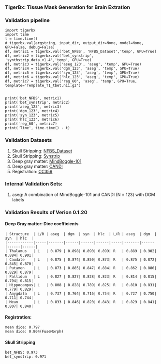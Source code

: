 ### TigerBx: Tissue Mask Generation for Brain Extration

### Validation pipeline

    import tigerbx
    import time
    t = time.time()
    # tigerbx.val(argstring, input_dir, output_dir=None, model=None, GPU=False, debug=False)
    df, metric1 = tigerbx.val('bet_NFBS', 'NFBS_Dataset','temp', GPU=True)
    df, metric2 = tigerbx.val('bet_synstrip', 'synthstrip_data_v1.4','temp', GPU=True)
    df, metric3 = tigerbx.val('aseg_123', 'aseg', 'temp', GPU=True)
    df, metric4 = tigerbx.val('dgm_123', 'aseg', 'temp', GPU=True)
    df, metric5 = tigerbx.val('syn_123', 'aseg', 'temp', GPU=True)
    df, metric6 = tigerbx.val('hlc_123', 'aseg', 'temp', GPU=True)
    df, metric7 = tigerbx.val('reg_60', 'aseg', 'temp', GPU=True, template='Template_T1_tbet.nii.gz')

    
    print('bet_NFBS', metric1)
    print('bet_synstrip', metric2)
    print('aseg_123', metric3)
    print('dgm_123', metric4)
    print('syn_123', metric5)
    print('hlc_123', metric6)
    print('reg_60', metric7)
    print('Time', time.time() - t)

### Validation Datasets
1. Skull Stripping: [NFBS_Dataset](http://preprocessed-connectomes-project.org/NFB_skullstripped)
2. Skull Stripping: [Synstrip](https://surfer.nmr.mgh.harvard.edu/docs/synthstrip)
3. Deep gray matter: [MindBoggle-101](https://mindboggle.info/)
4. Deep gray matter: [CANDI](https://www.nitrc.org/projects/candi_share/)
5. Registration: [CC359](https://sites.google.com/view/calgary-campinas-dataset/home)


### Internal Validation Sets:
1. aseg: A combination of MindBoggle-101 and CANDI (N = 123) with DGM labels

### Validation Results of Verion 0.1.20
#### Deep Gray matter: Dice coefficients

    | Structure  | L/R | aseg  | dgm  | syn  | hlc  | L/R | aseg  | dgm  | syn  | hlc  |
    |------------|-----|-------|------|------|------|-----|-------|------|------|------|
    | Thalamus   | L   | 0.879 | 0.898| 0.890| 0.899| R   | 0.889 | 0.902| 0.884| 0.901|
    | Caudate    | L   | 0.875 | 0.874| 0.850| 0.873| R   | 0.875 | 0.872| 0.845| 0.870|
    | Putamen    | L   | 0.873 | 0.885| 0.847| 0.884| R   | 0.862 | 0.880| 0.829| 0.879|
    | Pallidum   | L   | 0.827 | 0.827| 0.828| 0.823| R   | 0.814 | 0.815| 0.794| 0.815|
    | Hippocampus| L   | 0.808 | 0.828| 0.789| 0.825| R   | 0.810 | 0.831| 0.779| 0.829|
    | Amygdala   | L   | 0.737 | 0.764| 0.716| 0.754| R   | 0.727 | 0.750| 0.711| 0.744|
    | Mean       | L   | 0.833 | 0.846| 0.820| 0.843| R   | 0.829 | 0.841| 0.807| 0.840|
#### Registration:
    mean dice: 0.797
    mean dice: 0.804(FuseMorph)

#### Skull Stripping
    bet_NFBS: 0.973
    bet_synstrip: 0.971





